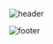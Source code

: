 ![header](https://capsule-render.vercel.app/api?type=waving&height=200&section=header&fontSize=50&text=Hey,%20there%20👋️👋️&animation=fadeIn&theme=gruvbox-light)

![footer](https://capsule-render.vercel.app/api?type=waving&height=100&section=footer&animation=fadeIn&theme=gruvbox-light)
<!--
**ByteCold/ByteCold** is a ✨ _special_ ✨ repository because its `README.md` (this file) appears on your GitHub profile.

Here are some ideas to get you started:

- 🔭 I’m currently working on ...
- 🌱 I’m currently learning ...
- 👯 I’m looking to collaborate on ...
- 🤔 I’m looking for help with ...
- 💬 Ask me about ...
- 📫 How to reach me: ...
- 😄 Pronouns: ...
- ⚡ Fun fact: ...
-->
